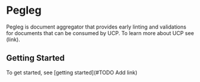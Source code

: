 # Pegleg

Pegleg is document aggregator that provides early linting and validations for
documents that can be consumed by UCP. To learn more about UCP see (link).

## Getting Started
To get started, see [getting started](#TODO Add link)
